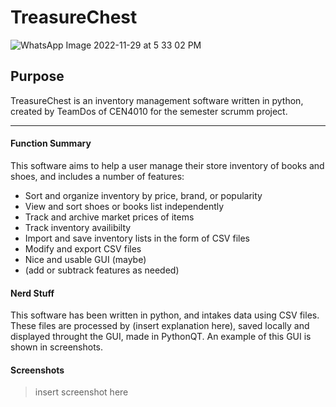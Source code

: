 # TreasureChest

![WhatsApp Image 2022-11-29 at 5 33 02 PM](https://user-images.githubusercontent.com/46247477/204969588-af16b278-c76c-49a7-a750-a71515e42f6c.jpeg)

## Purpose
TreasureChest is an inventory management software written in python, created by TeamDos of CEN4010 for the semester scrumm project.

---

#### Function Summary

This software aims to help a user manage their store inventory of books and shoes, and includes a number of features:
- Sort and organize inventory by price, brand, or popularity
- View and sort shoes or books list independently
- Track and archive market prices of items
- Track inventory availibilty
- Import and save inventory lists in the form of CSV files
- Modify and export CSV files
- Nice and usable GUI (maybe)
- (add or subtrack features as needed)

#### Nerd Stuff
This software has been written in python, and intakes data using CSV files. These files are processed by (insert explanation here), saved locally and displayed throught the GUI, made in PythonQT. An example of this GUI is shown in screenshots.


#### Screenshots
> insert screenshot here
